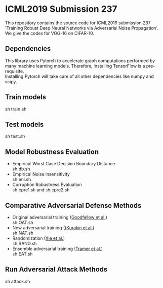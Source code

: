 ICML2019 Submission 237
==

This repository contains the source code for ICML2019 submission 237 'Training Robust Deep Neural Networks via Adversarial Noise Propagation'. We give the codes for VGG-16 on CIFAR-10.


Dependencies
--
This library uses Pytorch to accelerate graph computations performed by many machine learning models. Therefore, installing TensorFlow is a pre-requisite.<br>
Installing Pytorch will take care of all other dependencies like numpy and scipy.

Train models
--
sh train.sh

Test models
--
sh test.sh

Model Robustness Evaluation
--
* Empirical Worst Case Decision Boundary Distance<br>
sh db.sh
* Empirical Noise Insensitivity<br>
sh eni.sh
* Corruption Robustness Evaluation<br>
sh cpre1.sh and sh cpre2.sh

Comparative Adversarial Defense Methods
--
* Original adversarial training ([Goodfellow et al.](https://arxiv.org/pdf/1412.6572.pdf))<br>
sh OAT.sh
* New adversarial training ([(Kurakin et al.](https://arxiv.org/pdf/1607.02533.pdf))<br>
sh NAT.sh
* Randomization ([Xie et al.](https://arxiv.org/pdf/1711.01991))<br>
sh RAND.sh
* Ensemble adversarial training ([Tramer et al.](https://arxiv.org/pdf/1705.07204.pdf))<br>
sh EAT.sh

Run Adversarial Attack Methods
--
sh attack.sh
